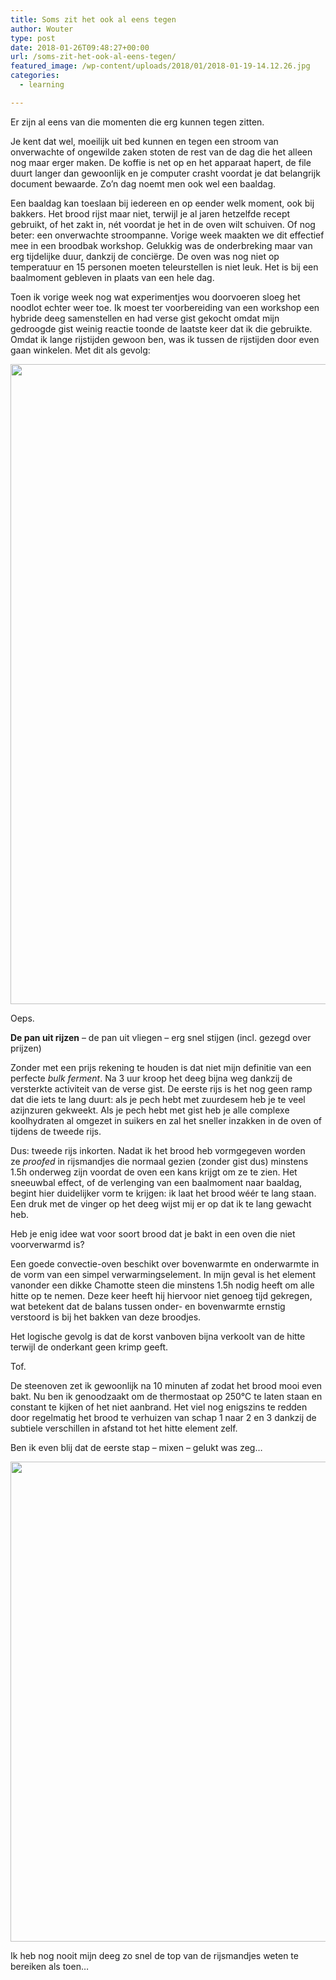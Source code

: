 ```yaml
---
title: Soms zit het ook al eens tegen
author: Wouter
type: post
date: 2018-01-26T09:48:27+00:00
url: /soms-zit-het-ook-al-eens-tegen/
featured_image: /wp-content/uploads/2018/01/2018-01-19-14.12.26.jpg
categories:
  - learning

---
```

Er zijn al eens van die momenten die erg kunnen tegen zitten.

Je kent dat wel, moeilijk uit bed kunnen en tegen een stroom van onverwachte of ongewilde zaken stoten de rest van de dag die het alleen nog maar erger maken. De koffie is net op en het apparaat hapert, de file duurt langer dan gewoonlijk en je computer crasht voordat je dat belangrijk document bewaarde. Zo&#8217;n dag noemt men ook wel een baaldag.
  
Een baaldag kan toeslaan bij iedereen en op eender welk moment, ook bij bakkers. Het brood rijst maar niet, terwijl je al jaren hetzelfde recept gebruikt, of het zakt in, nét voordat je het in de oven wilt schuiven. Of nog beter: een onverwachte stroompanne. Vorige week maakten we dit effectief mee in een broodbak workshop. Gelukkig was de onderbreking maar van erg tijdelijke duur, dankzij de conciërge. De oven was nog niet op temperatuur en 15 personen moeten teleurstellen is niet leuk. Het is bij een baalmoment gebleven in plaats van een hele dag.

Toen ik vorige week nog wat experimentjes wou doorvoeren sloeg het noodlot echter weer toe. Ik moest ter voorbereiding van een workshop een hybride deeg samenstellen en had verse gist gekocht omdat mijn gedroogde gist weinig reactie toonde de laatste keer dat ik die gebruikte. Omdat ik lange rijstijden gewoon ben, was ik tussen de rijstijden door even gaan winkelen. Met dit als gevolg:

<img class="aligncenter size-large wp-image-999" src="https://redzuurdesem.be/wp-content/uploads/2018/01/2018-01-19-14.12.26-768x1024.jpg" alt="" width="768" height="1024" srcset="https://redzuurdesem.be/wp-content/uploads/2018/01/2018-01-19-14.12.26-768x1024.jpg 768w, https://redzuurdesem.be/wp-content/uploads/2018/01/2018-01-19-14.12.26-225x300.jpg 225w, https://redzuurdesem.be/wp-content/uploads/2018/01/2018-01-19-14.12.26-820x1093.jpg 820w" sizes="(max-width: 768px) 100vw, 768px" />

Oeps.

**De pan uit rijzen** &#8211; de pan uit vliegen &#8211; erg snel stijgen (incl. gezegd over prijzen)

Zonder met een prijs rekening te houden is dat niet mijn definitie van een perfecte _bulk ferment_. Na 3 uur kroop het deeg bijna weg dankzij de versterkte activiteit van de verse gist. De eerste rijs is het nog geen ramp dat die iets te lang duurt: als je pech hebt met zuurdesem heb je te veel azijnzuren gekweekt. Als je pech hebt met gist heb je alle complexe koolhydraten al omgezet in suikers en zal het sneller inzakken in de oven of tijdens de tweede rijs.

Dus: tweede rijs inkorten. Nadat ik het brood heb vormgegeven worden ze _proofed_ in rijsmandjes die normaal gezien (zonder gist dus) minstens 1.5h onderweg zijn voordat de oven een kans krijgt om ze te zien. Het sneeuwbal effect, of de verlenging van een baalmoment naar baaldag, begint hier duidelijker vorm te krijgen: ik laat het brood wéér te lang staan. Een druk met de vinger op het deeg wijst mij er op dat ik te lang gewacht heb.

Heb je enig idee wat voor soort brood dat je bakt in een oven die niet voorverwarmd is?

Een goede convectie-oven beschikt over bovenwarmte en onderwarmte in de vorm van een simpel verwarmingselement. In mijn geval is het element vanonder een dikke Chamotte steen die minstens 1.5h nodig heeft om alle hitte op te nemen. Deze keer heeft hij hiervoor niet genoeg tijd gekregen, wat betekent dat de balans tussen onder- en bovenwarmte ernstig verstoord is bij het bakken van deze broodjes.
  
Het logische gevolg is dat de korst vanboven bijna verkoolt van de hitte terwijl de onderkant geen krimp geeft.
  
Tof.

De steenoven zet ik gewoonlijk na 10 minuten af zodat het brood mooi even bakt. Nu ben ik genoodzaakt om de thermostaat op 250°C te laten staan en constant te kijken of het niet aanbrand. Het viel nog enigszins te redden door regelmatig het brood te verhuizen van schap 1 naar 2 en 3 dankzij de subtiele verschillen in afstand tot het hitte element zelf.

Ben ik even blij dat de eerste stap &#8211; mixen &#8211; gelukt was zeg&#8230;

<img class="aligncenter size-large wp-image-1000" src="https://redzuurdesem.be/wp-content/uploads/2018/01/2018-01-19-14.24.42-1024x768.jpg" alt="" width="1024" height="768" srcset="https://redzuurdesem.be/wp-content/uploads/2018/01/2018-01-19-14.24.42-1024x768.jpg 1024w, https://redzuurdesem.be/wp-content/uploads/2018/01/2018-01-19-14.24.42-300x225.jpg 300w, https://redzuurdesem.be/wp-content/uploads/2018/01/2018-01-19-14.24.42-768x576.jpg 768w, https://redzuurdesem.be/wp-content/uploads/2018/01/2018-01-19-14.24.42-820x615.jpg 820w" sizes="(max-width: 1024px) 100vw, 1024px" />

Ik heb nog nooit mijn deeg zo snel de top van de rijsmandjes weten te bereiken als toen&#8230;